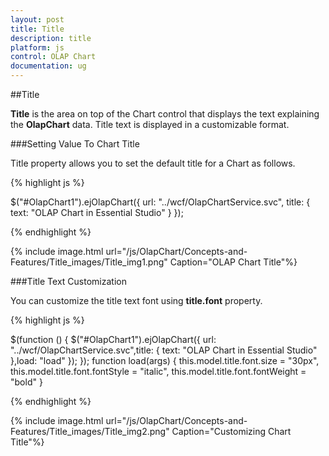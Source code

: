 ```yaml
---
layout: post
title: Title
description: title
platform: js
control: OLAP Chart
documentation: ug
---
```


##Title

**Title** is the area on top of the Chart control that displays the text explaining the **OlapChart** data. Title text is displayed in a customizable format. 


###Setting Value To Chart Title

Title property allows you to set the default title for a Chart as follows. 


{% highlight js %}

$("#OlapChart1").ejOlapChart({
        url: "../wcf/OlapChartService.svc",
        title: { text: "OLAP Chart in Essential Studio" }
 });


{% endhighlight %}

{% include image.html url="/js/OlapChart/Concepts-and-Features/Title_images/Title_img1.png" Caption="OLAP Chart Title"%}

###Title Text Customization

You can customize the title text font using **title.font** property.

{% highlight js %}

$(function () {
    $("#OlapChart1").ejOlapChart({
    url: "../wcf/OlapChartService.svc",title: { text: "OLAP Chart in Essential Studio" 
},load: "load" });
 });
function load(args) {
        this.model.title.font.size = "30px",
        this.model.title.font.fontStyle = "italic",
        this.model.title.font.fontWeight = "bold"
}

{% endhighlight %}

{% include image.html url="/js/OlapChart/Concepts-and-Features/Title_images/Title_img2.png" Caption="Customizing Chart Title"%}

